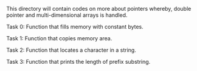 This directory will contain codes on more about pointers whereby, double pointer and multi-dimensional arrays is handled.

Task 0: Function that fills memory with constant bytes.

Task 1: Function that copies memory area.

Task 2: Function that locates a character in a string.

Task 3: Function that prints the length of prefix substring.
